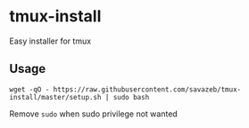 # tmux-install

Easy installer for tmux

## Usage

```
wget -qO - https://raw.githubusercontent.com/savazeb/tmux-install/master/setup.sh | sudo bash
```

Remove `sudo` when sudo privilege not wanted
